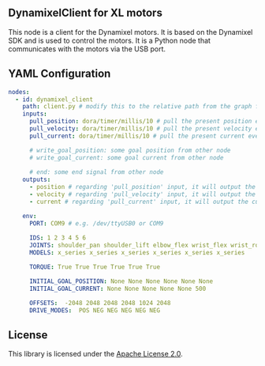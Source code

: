 ## DynamixelClient for XL motors

This node is a client for the Dynamixel motors. It is based on the Dynamixel SDK and is used to control the motors. It
is a Python node that communicates with the motors via the USB port.

## YAML Configuration

````YAML
nodes:
  - id: dynamixel_client
    path: client.py # modify this to the relative path from the graph file to the client script
    inputs:
      pull_position: dora/timer/millis/10 # pull the present position every 10ms
      pull_velocity: dora/timer/millis/10 # pull the present velocity every 10ms
      pull_current: dora/timer/millis/10 # pull the present current every 10ms

      # write_goal_position: some goal position from other node
      # write_goal_current: some goal current from other node
      
      # end: some end signal from other node
    outputs:
      - position # regarding 'pull_position' input, it will output the position every 10ms
      - velocity # regarding 'pull_velocity' input, it will output the velocity every 10ms
      - current # regarding 'pull_current' input, it will output the current every 10ms

    env:
      PORT: COM9 # e.g. /dev/ttyUSB0 or COM9
      
      IDS: 1 2 3 4 5 6
      JOINTS: shoulder_pan shoulder_lift elbow_flex wrist_flex wrist_roll gripper
      MODELS: x_series x_series x_series x_series x_series x_series

      TORQUE: True True True True True True

      INITIAL_GOAL_POSITION: None None None None None None
      INITIAL_GOAL_CURRENT: None None None None None 500

      OFFSETS:  -2048 2048 2048 2048 1024 2048
      DRIVE_MODES:  POS NEG NEG NEG NEG NEG
````

## License

This library is licensed under the [Apache License 2.0](../../LICENSE).
